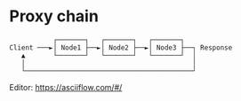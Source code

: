 # Proxy chain

```shell
           ┌───────┐   ┌───────┐   ┌───────┐
Client ───►│ Node1 ├──►│ Node2 ├──►│ Node3 ├──┐ Response
   ▲       └───────┘   └───────┘   └───────┘  │
   │                                          │
   └──────────────────────────────────────────┘
```

Editor: https://asciiflow.com/#/